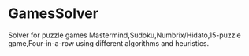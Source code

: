 # GamesSolver
Solver for puzzle games Mastermind,Sudoku,Numbrix/Hidato,15-puzzle game,Four-in-a-row using different algorithms and heuristics.
